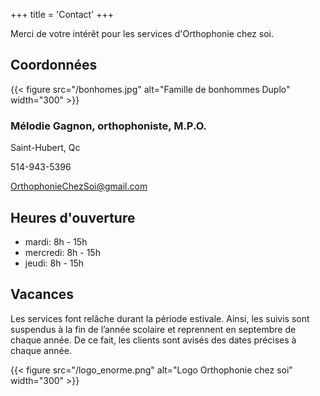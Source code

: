 +++
title = 'Contact'
+++

Merci de votre intérêt pour les services d'Orthophonie chez soi.

## Coordonnées

{{< figure src="/bonhomes.jpg" alt="Famille de bonhommes Duplo" width="300" >}}

### Mélodie Gagnon, orthophoniste, M.P.O.

Saint-Hubert, Qc

514-943-5396

<OrthophonieChezSoi@gmail.com>

## Heures d'ouverture

* mardi: 8h - 15h
* mercredi: 8h - 15h
* jeudi: 8h - 15h

## Vacances

Les services font relâche durant la période estivale. Ainsi, les suivis sont suspendus à la fin de l’année scolaire et reprennent en septembre de chaque année. De ce fait, les clients sont avisés des dates précises à chaque année.

{{< figure src="/logo_enorme.png" alt="Logo Orthophonie chez soi" width="300" >}}
